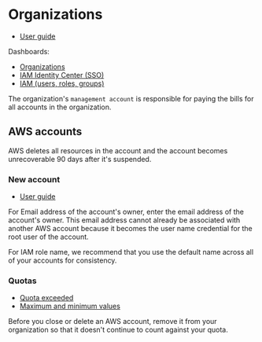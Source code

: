 # Organizations

- [User guide](https://docs.aws.amazon.com/organizations/latest/userguide)

Dashboards:

- [Organizations](https://console.aws.amazon.com/organizations/)
- [IAM Identity Center (SSO)](https://console.aws.amazon.com/singlesignon)
- [IAM (users, roles, groups)](https://console.aws.amazon.com/iamv2)

The organization's `management account` is responsible for paying the bills for all accounts in the organization.

## AWS accounts

AWS deletes all resources in the account and the account becomes unrecoverable 90 days after it's suspended.

### New account

- [User guide](https://docs.aws.amazon.com/organizations/latest/userguide/orgs_manage_accounts_create.html)

For Email address of the account's owner, enter the email address of the account's owner.
This email address cannot already be associated with another AWS account because it becomes the user name credential for the root user of the account.

For IAM role name, we recommend that you use the default name across all of your accounts for consistency.

### Quotas

- [Quota exceeded](https://docs.aws.amazon.com/organizations/latest/userguide/orgs_troubleshoot_general.html#troubleshoot_general_error-adding-account)
- [Maximum and minimum values](https://docs.aws.amazon.com/organizations/latest/userguide/orgs_reference_limits.html#min-max-values)

Before you close or delete an AWS account, remove it from your organization so that it doesn't continue to count against your quota.
